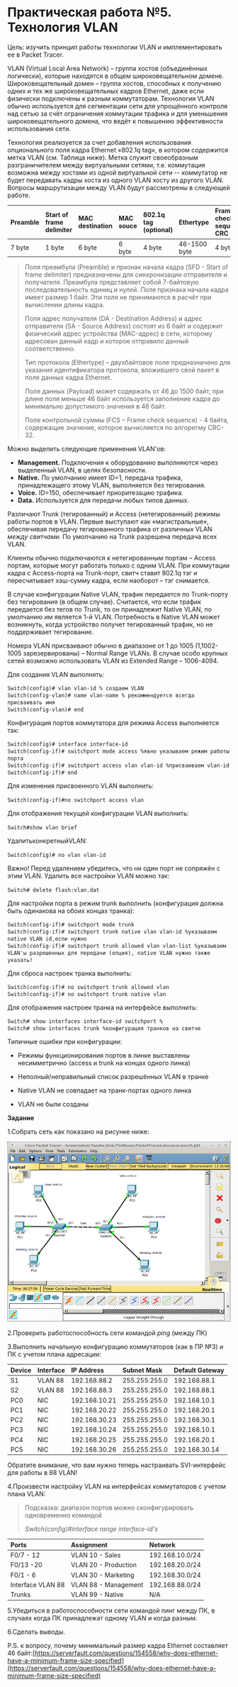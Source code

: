 # Практическая работа №5. Технология VLAN

Цель: изучить принцип работы технологии VLAN и имплементировать ее в Packet Tracer.

VLAN \(Virtual Local Area Network\) – группа хостов \(объединённых логически\), которые находятся в общем широковещательном домене. Широковещательный домен – группа хостов, способных к получению одних и тех же широковещательных кадров Ethernet, даже если физически подключены к разным коммутаторам. Технология VLAN обычно используется для сегментации сети для упрощённого контроля над сетью за счёт ограничения коммутации трафика и для уменьшения широковещательного домена, что ведёт к повышению эффективности использования сети.

Технология реализуется за счет добавления использования опционального поля кадра Ethernet «802.1q tag», в котором содержится метка VLAN \(см. Таблица ниже\). Метка служит своеобразным разграничителем между виртуальными сетями, т.е. коммутация возможна между хостами из одной виртуальной сети -- коммутатор не будет передавать кадры хоста из одного VLAN хосту из другого VLAN. Вопросы маршрутизации между VLAN будут рассмотрены в следующей работе.

| Preamble | Start of frame delimiter | MAC destination | MAC souce | 802.1q tag \(optional\) | Ethertype | Frame check sequence CRC |
| :--- | :--- | :--- | :--- | :--- | :--- | :--- |
| 7 byte | 1 byte | 6 byte | 6 byte | 4 byte | 46-1500 byte | 4 byte |

>  Поля преамбула \(Preamble\) и признак начала кадра \(SFD - Start of frame delimiter\) предназначены для синхронизации отправителя и получателя. Преамбула представляет собой 7-байтовую последовательность единиц и нулей. Поле признака начала кадра имеет размер 1 байт. Эти поля не принимаются в расчёт при вычислении длины кадра.
>
> Поля адрес получателя \(DA - Destination Address\) и адрес отправителя \(SA - Source Address\) состоят из 6 байт и содержит физический адрес устройства \(MAC-адрес\) в сети, которому адресован данный кадр и которое отправило данный соответственно.
>
> Тип протокола \(Ethertype\) – двухбайтовое поле предназначено для указания идентификатора протокола, вложившего свой пакет в поле данных кадра Ethernet.
>
> Поле данных \(Payload\) может содержать от 46 до 1500 байт, при длине поля меньше 46 байт используется заполнение кадра до минимально допустимого значения в 46 байт.
>
> Поле контрольной суммы \(FCS – Frame check sequence\) - 4 байта, содержащие значение, которое вычисляется по алгоритму CRC-32.

Можно выделить следующие применения VLAN'ов:

* **Management.** Подключения к оборудованию выполняются через выделенный VLAN, в целях безопасности.
* **Native.** По умолчанию имеет ID=1, передача трафика, принадлежащего этому VLAN, выполняется без тегирования.
* **Voice.** ID=150, обеспечивает приоритезацию трафика.
* **Data.** Используется для передачи любых типов данных. 

Различают Trunk \(тегированный\) и Access \(нетегированный\) режимы работы портов в VLAN. Первые выступают как «магистральные», обеспечивая передачу тегированного трафика от различных VLAN _между свитчами._ По умолчанию на Trunk разрешена передача всех VLAN. 

Клиенты обычно подключаются к нетегированным портам – Access портам, которые могут работать только с одним VLAN. При коммутации кадра с Access-порта на Trunk-порт, свитч ставит 802.1q тэг и пересчитывает хэш-сумму кадра, если наоборот – тэг снимается.

В случае конфигурации Native VLAN, трафик передается по Trunk-порту без тегирования \(в общем случае\). Считается, что если трафик передается без тегов по Trunk, то он принадлежит Native VLAN, по умолчанию им является 1-й VLAN. Потребность в Native VLAN может возникнуть, когда устройство получет тегированный трафик, но не поддерживает тегирование.

Номера VLAN присваивают обычно в диапазоне от 1 до 1005 \(1,1002-1005 зарезервированы\) – Normal Range VLANs. В случае особо крупных сетей возможно использовать VLAN из Extended Range – 1006-4094.

Для создания VLAN выполнять:

```
Switch(config)# vlan vlan-id % создаем VLAN
Switch(config-vlan)# name vlan-name % рекоммендуется всегда присваивать имя
Switch(config-vlan)# end
```

Конфигурация портов коммутатора для режима Access выполняется так:

```
Switch(config)# interface interface-id
Switch(config-if)# switchport mode access %явно указываем режим работы порта
Switch(config-if)# switchport access vlan vlan-id %присваиваем vlan-id
Switch(config-if)# end
```

Для изменения присвоенного VLAN выполнить:

`Switch(config-if)#no switchport access vlan`

Для отображения текущей конфигурации VLAN выполнить:

`Switch#show vlan brief`

УдалитьконкретныйVLAN:

`Switch(config)# no vlan vlan-id`

Важно! Перед удалением убедитесь, что ни один порт не сопряжён с этим VLAN. Удалить все настройки VLAN можно так:

`Switch# delete flash:vlan.dat`

Для настройки порта в режим trunk выполнить \(конфигурация должна быть одинакова на обоих концах транка\):

```
Switch(config-if)# switchport mode trunk
Switch(config-if)# switchport trunk native vlan vlan-id %указываем native VLAN id,если нужно
Switch(config-if)# switchport trunk allowed vlan vlan-list %указываем VLAN'ы разрешенных для передачи (опция), native VLAN нужно также указать!
```

Для сброса настроек транка выполнить:

```
Switch(config-if)# no switchport trunk allowed vlan
Switch(config-if)# no switchport trunk native vlan
```

Для отображения настроек транка на интерфейсе выполнить:

```
Switch# show interfaces interface-id switchport %
Switch# show interfaces trunk %конфигурация транков на свитче
```

Типичные ошибки при конфигурации:

* Режимы функционирования портов в линке выставлены несимметрично \(access и trunk на концах одного линка\)

* Неполный/неправильный список разрешённых VLAN в транке

* Native VLAN не совпадает на транк-портах одного линка

* VLAN не были созданы

**Задание**

1.Собрать сеть как показано на рисунке ниже:

![](/assets/pr5topo.png)

2.Проверить работоспособность сети командой _ping_ \(между ПК\)

3.Выполнить начальную конфигурацию коммутаторов \(как в ПР №3\) и ПК с учетом плана адресации:

| **Device** | **Interface** | **IP Address** | **Subnet Mask** | **Default Gateway** |
| :--- | :--- | :--- | :--- | :--- |
| S1 | VLAN 88 | 192.168.88.2 | 255.255.255.0 | 192.168.88.1 |
| S2 | VLAN 88 | 192.168.88.3 | 255.255.255.0 | 192.168.88.1 |
| PC0 | NIC | 192.168.10.21 | 255.255.255.0 | 192.168.10.1 |
| PC1 | NIC | 192.168.20.22 | 255.255.255.0 | 192.168.20.1 |
| PC2 | NIC | 192.168.30.23 | 255.255.255.0 | 192.168.30.1 |
| PC3 | NIC | 192.168.10.24 | 255.255.255.0 | 192.168.10.1 |
| PC4 | NIC | 192.168.20.25 | 255.255.255.0 | 192.168.20.1 |
| PC5 | NIC | 192.168.30.26 | 255.255.255.0 | 192.168.30.14 |

Обратите внимание, что вам нужно теперь настраивать SVI-интерфейс для работы в 88 VLAN!

4.Произвести настройку VLAN на интерфейсах коммутаторов с учетом плана VLAN:

> Подсказка: диапазон портов можно сконфигурировать одновременно командой
>
> _Switch\(config\)\#interface range interface-id's_

| **Ports** | **Assignment** | **Network** |
| :--- | :--- | :--- |
| F0/7 - 12 | VLAN 10 - Sales | 192.168.10.0/24 |
| F0/13 -20 | VLAN 20 - Production | 192.168.20.0/24 |
| F0/1 - 6 | VLAN 30 - Marketing | 192.168.30.0/24 |
| Interface VLAN 88 | VLAN 88 - Management | 192.168.88.0/24 |
| Trunks | VLAN 99 - Native | N/A |

5.Убедиться в работоспособности сети командой пинг между ПК, в случаях когда ПК принадлежат одному VLAN и когда разным.

6.Сделать выводы.

P.S. к вопросу, почему минимальный размер кадра Ethernet составляет 46 байт:[https://serverfault.com/questions/154558/why-does-ethernet-have-a-minimum-frame-size-specified](https://serverfault.com/questions/154558/why-does-ethernet-have-a-minimum-frame-size-specified)

 

